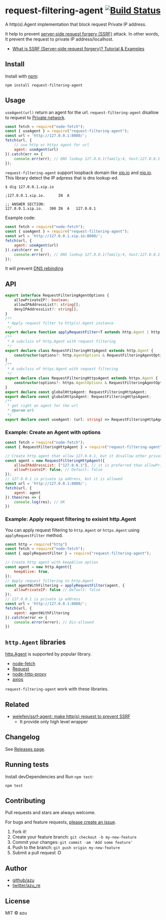 # request-filtering-agent [![Build Status](https://travis-ci.org/azu/request-filtering-agent.svg?branch=master)](https://travis-ci.org/azu/request-filtering-agent)

A http(s).Agent implementation that block request Private IP address.

It help to prevent [server-side request forgery (SSRF)](https://en.wikipedia.org/wiki/Server-side_request_forgery) attack.
In other words, It prevent the request to private IP address/localhost.

- [What is SSRF (Server-side request forgery)? Tutorial & Examples](https://portswigger.net/web-security/ssrf)

## Install

Install with [npm](https://www.npmjs.com/):

    npm install request-filtering-agent

## Usage

`useAgent(url)` return an agent for the url.
`request-filtering-agent` disallow to request to [Private network](https://en.wikipedia.org/wiki/Private_network).

```js
const fetch = require("node-fetch");
const { useAgent } = require("request-filtering-agent");
const url = 'http://127.0.0.1:8080/';
fetch(url, {
    // use http or https agent for url
    agent: useAgent(url)
}).catch(err => {
    console.err(err); // DNS lookup 127.0.0.1(family:4, host:127.0.0.1.xip.io) is not allowed. Because, It is private IP address.
});
```

`request-filtering-agent` support loopback domain like [xip.io](http://xip.io) and [nip.io](https://nip.io/).
This library detect the IP adpress that is dns lookup-ed.


```
$ dig 127.0.0.1.xip.io

;127.0.0.1.xip.io.		IN	A

;; ANSWER SECTION:
127.0.0.1.xip.io.	300	IN	A	127.0.0.1
```

Example code:

```js
const fetch = require("node-fetch");
const { useAgent } = require("request-filtering-agent");
const url = 'http://127.0.0.1.xip.io:8080/';
fetch(url, {
    agent: useAgent(url)
}).catch(err => {
    console.err(err); // DNS lookup 127.0.0.1(family:4, host:127.0.0.1.xip.io) is not allowed. Because, It is private IP address.
});
```

It will prevent [DNS rebinding](https://en.wikipedia.org/wiki/DNS_rebinding)

## API


```ts
export interface RequestFilteringAgentOptions {
    allowPrivateIP?: boolean;
    allowIPAddressList?: string[];
    denyIPAddressList?: string[];
}
/**
 * Apply request filter to http(s).Agent instance
 */
export declare function applyRequestFilter<T extends http.Agent | http.Agent>(agent: T, options?: RequestFilteringAgentOptions): T;
/**
 * A subclsss of http.Agent with request filtering
 */
export declare class RequestFilteringHttpAgent extends http.Agent {
    constructor(options?: http.AgentOptions & RequestFilteringAgentOptions);
}
/**
 * A subclsss of https.Agent with request filtering
 */
export declare class RequestFilteringHttpsAgent extends https.Agent {
    constructor(options?: https.AgentOptions & RequestFilteringAgentOptions);
}
export declare const globalHttpAgent: RequestFilteringHttpAgent;
export declare const globalHttpsAgent: RequestFilteringHttpsAgent;
/**
 * get right an agent for the url
 * @param url
 */
export declare const useAgent: (url: string) => RequestFilteringHttpAgent | RequestFilteringHttpsAgent;
```

### Example: Create an Agent with options

```js
const fetch = require("node-fetch");
const { RequestFilteringHttpAgent } = require("request-filtering-agent");

// Create http agent that allow 127.0.0.1, but it disallow other private ip
const agent = new RequestFilteringHttpAgent({
    allowIPAddressList: ["127.0.0.1"], // it is preferred than allowPrivateIP option
    allowPrivateIP: false, // Default: false
});
// 127.0.0.1 is private ip address, but it is allowed
const url = 'http://127.0.0.1:8080/';
fetch(url, {
    agent: agent
}).then(res => {
    console.log(res); // OK
})
```

### Example: Apply request filtering to exisint http.Agent

You can apply request filtering to `http.Agent` or `https.Agent` using `applyRequestFilter` method.

```js
const http = require("http")
const fetch = require("node-fetch");
const { applyRequestFilter } = require("request-filtering-agent");

// Create http agent with keepAlive option
const agent = new http.Agent({
    keepAlive: true,
});
// Apply request filtering to http.Agent
const agentWithFiltering = applyRequestFilter(agent, {
    allowPrivateIP: false // Default: false
});
// 127.0.0.1 is private ip address
const url = 'http://127.0.0.1:8080/';
fetch(url, {
    agent: agentWithFiltering
}).catch(error => {
    console.error(error); // Dis-allowed
})
```

## `http.Agent` libraries

[http.Agent](https://nodejs.org/api/http.html#http_class_http_agent) is supported by popular library.

- [node-fetch](https://github.com/bitinn/node-fetch)
- [Request](https://github.com/request/request)
- [node-http-proxy](https://github.com/http-party/node-http-proxy)
- [axios](https://github.com/axios/axios)

`request-filtering-agent` work with these libraries.

## Related

- [welefen/ssrf-agent: make http(s) request to prevent SSRF](https://github.com/welefen/ssrf-agent)
    - It provide only high level wrapper

## Changelog

See [Releases page](https://github.com/azu/request-filtering-agent/releases).

## Running tests

Install devDependencies and Run `npm test`:

    npm test

## Contributing

Pull requests and stars are always welcome.

For bugs and feature requests, [please create an issue](https://github.com/azu/request-filtering-agent/issues).

1. Fork it!
2. Create your feature branch: `git checkout -b my-new-feature`
3. Commit your changes: `git commit -am 'Add some feature'`
4. Push to the branch: `git push origin my-new-feature`
5. Submit a pull request :D

## Author

- [github/azu](https://github.com/azu)
- [twitter/azu_re](https://twitter.com/azu_re)

## License

MIT © azu
